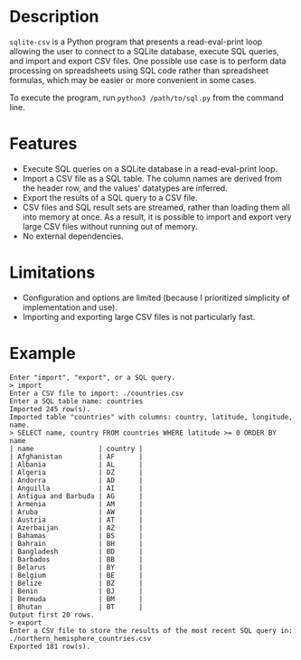 # Description
`sqlite-csv` is a Python program that presents a read-eval-print loop allowing
the user to connect to a SQLite database, execute SQL queries, and import and
export CSV files. One possible use case is to perform data processing on
spreadsheets using SQL code rather than spreadsheet formulas, which may be
easier or more convenient in some cases.

To execute the program, run `python3 /path/to/sql.py` from the command line.

# Features
* Execute SQL queries on a SQLite database in a read-eval-print loop.
* Import a CSV file as a SQL table. The column names are derived from the header
  row, and the values' datatypes are inferred.
* Export the results of a SQL query to a CSV file.
* CSV files and SQL result sets are streamed, rather than loading them all into
  memory at once. As a result, it is possible to import and export very large
  CSV files without running out of memory.
* No external dependencies.

# Limitations
* Configuration and options are limited (because I prioritized simplicity of
  implementation and use).
* Importing and exporting large CSV files is not particularly fast.

# Example
```
Enter "import", "export", or a SQL query.
> import
Enter a CSV file to import: ./countries.csv
Enter a SQL table name: countries
Imported 245 row(s).
Imported table "countries" with columns: country, latitude, longitude, name.
> SELECT name, country FROM countries WHERE latitude >= 0 ORDER BY name
| name                | country |
| Afghanistan         | AF      |
| Albania             | AL      |
| Algeria             | DZ      |
| Andorra             | AD      |
| Anguilla            | AI      |
| Antigua and Barbuda | AG      |
| Armenia             | AM      |
| Aruba               | AW      |
| Austria             | AT      |
| Azerbaijan          | AZ      |
| Bahamas             | BS      |
| Bahrain             | BH      |
| Bangladesh          | BD      |
| Barbados            | BB      |
| Belarus             | BY      |
| Belgium             | BE      |
| Belize              | BZ      |
| Benin               | BJ      |
| Bermuda             | BM      |
| Bhutan              | BT      |
Output first 20 rows.
> export
Enter a CSV file to store the results of the most recent SQL query in: ./northern_hemisphere_countries.csv
Exported 181 row(s).
```
